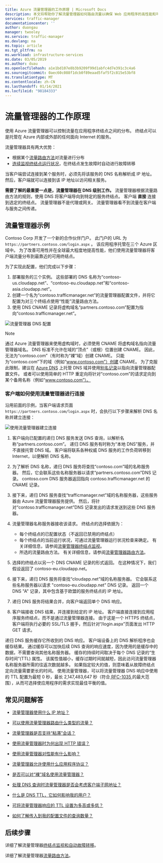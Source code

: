 ```yaml
---
title: Azure 流量管理器的工作原理 | Microsoft Docs
description: 本文将帮助你了解流量管理器如何路由流量以确保 Web 应用程序的高性能和可用性
services: traffic-manager
documentationcenter: ''
author: duongau
manager: twooley
ms.service: traffic-manager
ms.devlang: na
ms.topic: article
ms.tgt_pltfrm: na
ms.workload: infrastructure-services
ms.date: 03/05/2019
ms.author: duau
ms.openlocfilehash: a1e1bd107e8b3b9209f99d1abfc4d7e391c3c4a6
ms.sourcegitcommit: 0aec60c088f1dcb0f89eaad5faf5f2c815e53bf8
ms.translationtype: MT
ms.contentlocale: zh-CN
ms.lasthandoff: 01/14/2021
ms.locfileid: "98184333"
---
```

# <a name="how-traffic-manager-works"></a>流量管理器的工作原理

使用 Azure 流量管理器可以控制流量在应用程序终结点之间的分布。 终结点可以是托管在 Azure 内部或外部的任何面向 Internet 的服务。

流量管理器具有两大优势：

- 根据某个[流量路由方法](traffic-manager-routing-methods.md)对流量进行分布
- [连续监视终结点运行状况](traffic-manager-monitoring.md)，在终结点发生故障时自动进行故障转移

当客户端尝试连接到某个服务时，必须先将该服务的 DNS 名称解析成 IP 地址。 然后，客户端就可以连接到该 IP 地址以访问相关服务。

**需要了解的最重要一点是，流量管理器在 DNS 级别工作。**  流量管理器根据流量路由方法的规则，使用 DNS 将客户端导向到特定的服务终结点。 客户端 **直接** 连接到选定的终结点。 流量管理器不是代理或网关。 流量管理器看不到流量在客户端与服务之间传递。

## <a name="traffic-manager-example"></a>流量管理器示例

Contoso Corp 开发了一个新的合作伙伴门户。 此门户的 URL 为 `https://partners.contoso.com/login.aspx` 。 该应用程序托管在三个 Azure 区域中。 为了改善可用性并在全球最大程度地提高性能，他们使用流量管理器将客户端流量分布到最靠近的可用终结点。

为了实现此配置，他们完成以下步骤：

1. 部署服务的三个实例。 这些部署的 DNS 名称为“contoso-us.cloudapp.net”、“contoso-eu.cloudapp.net”和“contoso-asia.cloudapp.net”。
1. 创建一个名为“contoso.trafficmanager.net”的流量管理器配置文件，并将它配置为对三个终结点使用“性能”流量路由方法。
1. 使用 DNS CNAME 记录将虚构域名“partners.contoso.com”配置为指向“contoso.trafficmanager.net”。

![流量管理器 DNS 配置][1]

> [!NOTE]
> 通过 Azure 流量管理器来使用虚构域时，必须使用 CNAME 将虚构域名指向流量管理器域名。 DNS 标准不允许在域的“顶点”（或根）位置创建 CNAME。 因此，无法为“contoso.com”（有时称为“裸”域）创建 CNAME。 只能为“contoso.com”下的域（例如“www.contoso.com”）创建 CNAME。 为了克服此限制，建议在 [Azure DNS](../dns/dns-overview.md) 上托管 DNS 域并使用[别名记录](../dns/tutorial-alias-tm.md)以指向流量管理器配置文件。 或者可以使用简单的 HTTP 重定向将针对“contoso.com”的请求定向到某个备用名称（例如“www.contoso.com”）。

### <a name="how-clients-connect-using-traffic-manager"></a>客户端如何使用流量管理器进行连接

沿用前面的示例，当客户端请求页面 `https://partners.contoso.com/login.aspx` 时，会执行以下步骤来解析 DNS 名称并建立连接：

![使用流量管理器建立连接][2]

1. 客户端向已配置的递归 DNS 服务发送 DNS 查询，以解析名称“partners.contoso.com”。 递归 DNS 服务有时称为“本地 DNS”服务，并不直接托管 DNS 域。 客户端将联系各种权威 DNS 服务的工作负荷转移到 Internet，以便解析 DNS 名称。
2. 为了解析 DNS 名称，递归 DNS 服务将查找“contoso.com”域的名称服务器。 然后，它会联系这些名称服务器以请求“partners.contoso.com”DNS 记录。 contoso.com DNS 服务器返回指向 contoso.trafficmanager.net 的 CNAME 记录。
3. 接下来，递归 DNS 服务查找“trafficmanager.net”域的名称服务器，这些服务器由 Azure 流量管理器服务提供。 然后，将针对“contoso.trafficmanager.net”DNS 记录发出的请求发送到这些 DNS 服务器。
4. 流量管理器名称服务器接收该请求。 终结点的选择依据为：

    - 每个终结点的已配置状态（不返回已禁用的终结点）
    - 每个终结点的当前运行状况，可通过流量管理器运行状况检查来确定。 有关详细信息，请参阅[流量管理器终结点监视](traffic-manager-monitoring.md)。
    - 所选的流量路由方法。 有关详细信息，请参阅[流量管理器路由方法](traffic-manager-routing-methods.md)。

5. 选择的终结点以另一个 DNS CNAME 记录的形式返回。 在这种情况下，我们假设返回了 contoso-eu.cloudapp.net。
6. 接下来，递归 DNS 服务将查找“cloudapp.net”域的名称服务器。 它会联系这些名称服务器以请求 "contoso-eu.cloudapp.net" DNS 记录。 返回一个 DNS "A" 记录，其中包含基于欧盟的服务终结点的 IP 地址。
7. 递归 DNS 服务将结果合并，向客户端返回单个 DNS 响应。
8. 客户端接收 DNS 结果，并连接到给定的 IP 地址。 客户端直接连接到应用程序服务终结点，而不是通过流量管理器连接。 由于这是一个 HTTPS 终结点，客户端将执行必要的 SSL/TLS 握手，然后针对“/login.aspx”页面发出 HTTP GET 请求。

递归 DNS 服务缓存它所收到的 DNS 响应。 客户端设备上的 DNS 解析程序也会缓存结果。 通过缓存可以加快后续 DNS 查询的响应速度，因为使用的是缓存中的数据，不需要查询其他名称服务器。 缓存的持续时间取决于每个 DNS 记录的“生存时间”(TTL) 属性。 该属性值越小，缓存过期时间就越短，因此访问流量管理器名称服务器所需的往返次数就越多。 如果指定较大的值，则意味着从故障终结点定向流量需要更长的时间。 使用流量管理器，可以将流量管理器 DNS 响应中使用的 TTL 配置为最短 0 秒，最长 2,147,483,647 秒（符合[ RFC-1035 ](https://www.ietf.org/rfc/rfc1035.txt)的最大范围），从而可选择使应用程序的需求实现最佳平衡的值。

## <a name="faqs"></a>常见问题解答

* [流量管理器使用什么 IP 地址？](./traffic-manager-faqs.md#what-ip-address-does-traffic-manager-use)

* [可以使用流量管理器路由什么类型的流量？](./traffic-manager-faqs.md#what-types-of-traffic-can-be-routed-using-traffic-manager)

* [流量管理器是否支持“粘滞”会话？](./traffic-manager-faqs.md#does-traffic-manager-support-sticky-sessions)

* [使用流量管理器时为何出现 HTTP 错误？](./traffic-manager-faqs.md#why-am-i-seeing-an-http-error-when-using-traffic-manager)

* [使用流量管理器对性能有什么影响？](./traffic-manager-faqs.md#what-is-the-performance-impact-of-using-traffic-manager)

* [流量管理器允许使用什么应用程序协议？](./traffic-manager-faqs.md#what-application-protocols-can-i-use-with-traffic-manager)

* [是否可以对“裸”域名使用流量管理器？](./traffic-manager-faqs.md#can-i-use-traffic-manager-with-a-naked-domain-name)

* [处理 DNS 查询时流量管理器是否会考虑客户端子网地址？](./traffic-manager-faqs.md#does-traffic-manager-consider-the-client-subnet-address-when-handling-dns-queries)

* [什么是 DNS TTL，它如何影响我的用户？](./traffic-manager-faqs.md#what-is-dns-ttl-and-how-does-it-impact-my-users)

* [可将流量管理器响应的 TTL 设置为多高或多低？](./traffic-manager-faqs.md#how-high-or-low-can-i-set-the-ttl-for-traffic-manager-responses)

* [如何了解传入到我的配置文件的查询数量？](./traffic-manager-faqs.md#how-can-i-understand-the-volume-of-queries-coming-to-my-profile)

## <a name="next-steps"></a>后续步骤

详细了解流量管理器[终结点监视和自动故障转移](traffic-manager-monitoring.md)。

详细了解流量管理器[流量路由方法](traffic-manager-routing-methods.md)。

<!--Image references-->
[1]: ./media/traffic-manager-how-traffic-manager-works/dns-configuration.png
[2]: ./media/traffic-manager-how-traffic-manager-works/flow.png